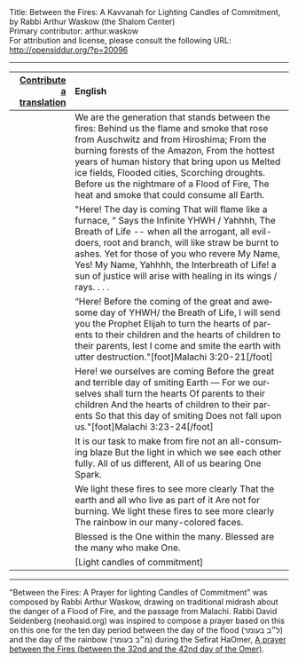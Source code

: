 <html>
<head></head>
<body>
Title: Between the Fires: A Kavvanah for Lighting Candles of Commitment, by Rabbi Arthur Waskow (the Shalom Center)<br />
Primary contributor: arthur.waskow<br />
For attribution and license, please consult the following URL: <a href="http://opensiddur.org/?p=20096">http://opensiddur.org/?p=20096</a>
<p />
<hr />

<table style="margin-left: auto;margin-right: auto;" class="draggable">
<thead><tr><th id="x" style="text-align: right;"><a href="/contributing/upload/">Contribute a translation</a></th><th style="text-align: left;">English</th></tr></thead>
<tbody>
<tr><td style="vertical-align:top;">
<div class="liturgy" lang="he">

</span></div></td>
 
<td style="vertical-align:top;">
<div class="english" lang="en">
We are the generation that stands 
between the fires:
Behind us the flame and smoke
that rose from Auschwitz and from Hiroshima;
From the burning forests of the Amazon,
From the hottest years of human history
that bring upon us
Melted ice fields, Flooded cities, Scorching droughts.
Before us the nightmare of a Flood of Fire,
The heat and smoke that could consume all Earth.
</div></td></tr>


<tr><td style="vertical-align:top;">
<div class="liturgy" lang="he">

</span></div></td>
 
<td style="vertical-align:top;">
<div class="english" lang="en">
"Here! The day is coming
That will flame like a furnace, “
Says the Infinite YHWH / Yahhhh,
The Breath of Life --
when all the arrogant, all evil-doers,
root and branch,
will like straw be burnt to ashes.
Yet for those of you who revere My Name,
Yes! My Name, Yahhhh, the Interbreath of Life!
a sun of justice will arise
with healing in its wings / rays. . . .
</div></td></tr>


<tr><td style="vertical-align:top;">
<div class="liturgy" lang="he">

</span></div></td>
 
<td style="vertical-align:top;">
<div class="english" lang="en">
“Here! Before the coming
of the great and awesome day
of YHWH/ the Breath of Life,
I will send you the Prophet Elijah
to turn the hearts of parents to their children
and the hearts of children to their parents,
lest I come and smite the earth with utter destruction."[foot]Malachi 3:20-21[/foot]
</div></td></tr>


<tr><td style="vertical-align:top;">
<div class="liturgy" lang="he">

</span></div></td>
 
<td style="vertical-align:top;">
<div class="english" lang="en">
Here! we ourselves are coming
Before the great and terrible day
of smiting Earth —
For we ourselves shall turn the hearts
Of parents to their children
And the hearts of children to their parents
So that this day of smiting
Does not fall upon us."[foot]Malachi 3:23-24[/foot]
</div></td></tr>


<tr><td style="vertical-align:top;">
<div class="liturgy" lang="he">

</span></div></td>
 
<td style="vertical-align:top;">
<div class="english" lang="en">
It is our task to make from fire not an all-consuming blaze
But the light in which we see each other fully.
All of us different, All of us bearing
One Spark.
</div></td></tr>


<tr><td style="vertical-align:top;">
<div class="liturgy" lang="he">

</span></div></td>
 
<td style="vertical-align:top;">
<div class="english" lang="en">
We light these fires to see more clearly
That the earth and all who live as part of it
Are not for burning.                                                
We light these fires to see more clearly
The rainbow in our many-colored faces.
</div></td></tr>


<tr><td style="vertical-align:top;">
<div class="liturgy" lang="he">

</span></div></td>
 
<td style="vertical-align:top;">
<div class="english" lang="en">
Blessed is the One within the many.
Blessed are the many who make One.
 </div></td></tr>


<tr><td style="vertical-align:top;">
<div class="liturgy" lang="he">

</span></div></td>
 
<td style="vertical-align:top;">
<div class="english" lang="en">
<span class="instruction">[Light candles of commitment]</span>
</div></td></tr>
</tbody></table>

<hr />
"Between the Fires: A Prayer for lighting Candles of Commitment" was composed by Rabbi Arthur Waskow, drawing on traditional midrash about the danger of a Flood of Fire, and the passage from Malachi. Rabbi David Seidenberg (neohasid.org) was inspired to compose a prayer based on this on this one for the ten day period between the day of the flood (ל״ב בעומר) and the day of the rainbow (מ״ב בעומר) during the Sefirat HaOmer, <a href="https://opensiddur.org/prayers/special-days/sefirat-haomer/prayer-between-the-fires-by-rabbi-david-seidenberg-neohasid-org/">A prayer between the Fires (between the 32nd and the 42nd day of the Omer)</a>.
</body>
</html>